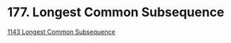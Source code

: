 # 177. Longest Common Subsequence

[1143 Longest Common Subsequence](../../leetcode/1000++-5/1143.-longest-common-subsequence.md)
